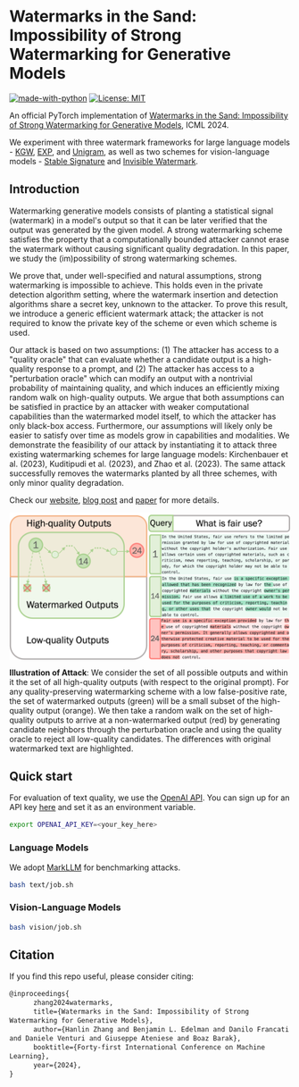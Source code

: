 # Watermarks in the Sand: Impossibility of Strong Watermarking for Generative Models

[![made-with-python](https://img.shields.io/badge/Made%20with-Python-red.svg)](#python)
[![License: MIT](https://img.shields.io/badge/License-MIT-yellow.svg)](https://opensource.org/licenses/MIT)

An official PyTorch implementation of [Watermarks in the Sand: Impossibility of Strong Watermarking for Generative Models](https://arxiv.org/abs/2311.04378), ICML 2024.

We experiment with three watermark frameworks for large language models - [KGW](https://arxiv.org/abs/2301.10226), [EXP](https://arxiv.org/abs/2307.15593), and [Unigram](https://arxiv.org/abs/2306.17439), as well as two schemes for vision-language models - [Stable Signature](https://arxiv.org/abs/2303.15435) and [Invisible Watermark](https://github.com/ShieldMnt/invisible-watermark).

## Introduction
Watermarking generative models consists of planting a statistical signal (watermark) in a model's output so that it can be later verified that the output was generated by the given model. A strong watermarking scheme satisfies the property that a computationally bounded attacker cannot erase the watermark without causing significant quality degradation. In this paper, we study the (im)possibility of strong watermarking schemes.

We prove that, under well-specified and natural assumptions, strong watermarking is impossible to achieve. This holds even in the private detection algorithm setting, where the watermark insertion and detection algorithms share a secret key, unknown to the attacker. To prove this result, we introduce a generic efficient watermark attack; the attacker is not required to know the private key of the scheme or even which scheme is used.

Our attack is based on two assumptions: (1) The attacker has access to a "quality oracle" that can evaluate whether a candidate output is a high-quality response to a prompt, and (2) The attacker has access to a "perturbation oracle" which can modify an output with a nontrivial probability of maintaining quality, and which induces an efficiently mixing random walk on high-quality outputs. We argue that both assumptions can be satisfied in practice by an attacker with weaker computational capabilities than the watermarked model itself, to which the attacker has only black-box access. Furthermore, our assumptions will likely only be easier to satisfy over time as models grow in capabilities and modalities. We demonstrate the feasibility of our attack by instantiating it to attack three existing watermarking schemes for large language models: Kirchenbauer et al. (2023), Kuditipudi et al. (2023), and Zhao et al. (2023). The same attack successfully removes the watermarks planted by all three schemes, with only minor quality degradation.

Check our [website](https://hanlin-zhang.com/impossibility-watermarks/), [blog post](https://www.harvard.edu/kempner-institute/2023/11/09/watermarking-in-the-sand/) and [paper](https://arxiv.org/abs/2311.04378) for more details.

<img align="center" src="assets/overview.png" width="750">

**Illustration of Attack**: We consider the set of all possible outputs and within it the set of all high-quality outputs (with respect to the original prompt). For any quality-preserving watermarking scheme with a low false-positive rate, the set of watermarked outputs (green) will be a small subset of the high-quality output (orange). We then take a random walk on the set of high-quality outputs to arrive at a non-watermarked output (red) by generating candidate neighbors through the perturbation oracle and using the quality oracle to reject all low-quality candidates. The differences with original watermarked text are highlighted.


## Quick start

For evaluation of text quality, we use the [OpenAI API](https://beta.openai.com/docs/api-reference/completions/create). You can sign up for an API key [here](https://beta.openai.com/signup/) and set it as an environment variable.
```bash
export OPENAI_API_KEY=<your_key_here>
```
### Language Models
We adopt [MarkLLM](https://github.com/THU-BPM/MarkLLM) for benchmarking attacks.
```bash
bash text/job.sh
```

### Vision-Language Models
```bash 
bash vision/job.sh
```


## Citation 
If you find this repo useful, please consider citing: 
```
@inproceedings{
      zhang2024watermarks,
      title={Watermarks in the Sand: Impossibility of Strong Watermarking for Generative Models},
      author={Hanlin Zhang and Benjamin L. Edelman and Danilo Francati and Daniele Venturi and Giuseppe Ateniese and Boaz Barak},
      booktitle={Forty-first International Conference on Machine Learning},
      year={2024},
}
```